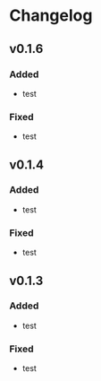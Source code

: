 # Changelog

## v0.1.6

### Added

* test

### Fixed

* test

## v0.1.4

### Added

* test

### Fixed

* test

## v0.1.3

### Added

* test

### Fixed

* test